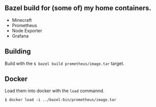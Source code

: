 ## Bazel build for (some of) my home containers.

- Minecraft
- Prometheus
- Node Exporter
- Grafana

## Building

Build with the `$ bazel build prometheus/image.tar` target.

## Docker

Load them into docker with the `load` commannd.

`$ docker load -i ../bazel-bin/prometheus/image.tar`


